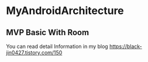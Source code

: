 # MyAndroidArchitecture

## MVP Basic With Room

You can read detail Information in my blog
https://black-jin0427.tistory.com/150
